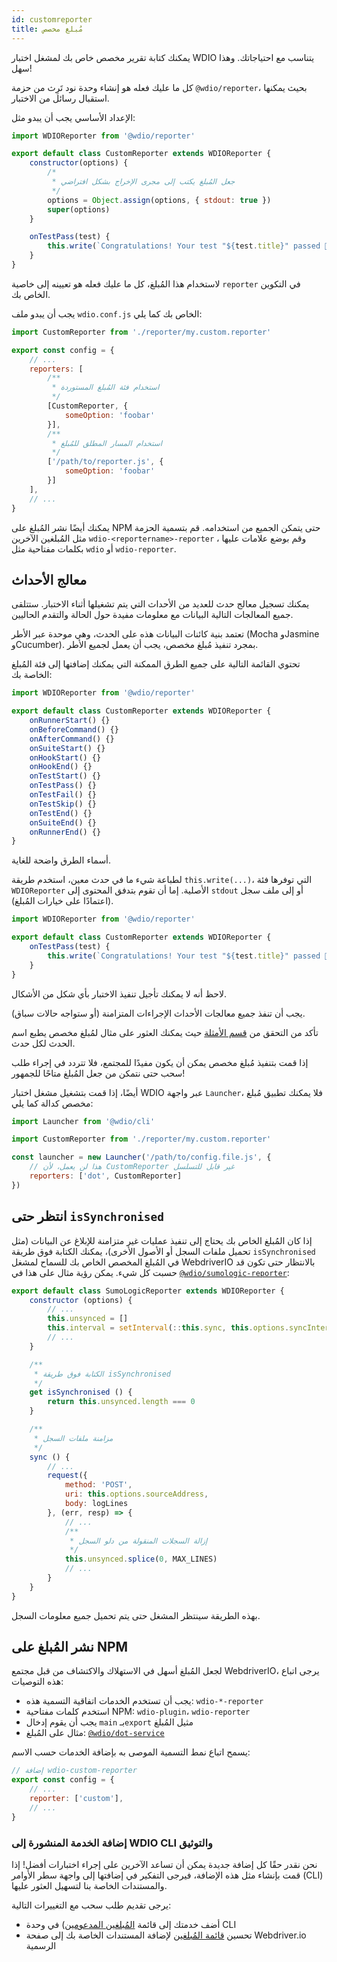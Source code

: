 ```yaml
---
id: customreporter
title: مُبلغ مخصص
---
```


يمكنك كتابة تقرير مخصص خاص بك لمشغل اختبار WDIO يتناسب مع احتياجاتك. وهذا سهل!

كل ما عليك فعله هو إنشاء وحدة نود تَرِث من حزمة `@wdio/reporter`، بحيث يمكنها استقبال رسائل من الاختبار.

الإعداد الأساسي يجب أن يبدو مثل:

```js
import WDIOReporter from '@wdio/reporter'

export default class CustomReporter extends WDIOReporter {
    constructor(options) {
        /*
         * جعل المُبلغ يكتب إلى مجرى الإخراج بشكل افتراضي
         */
        options = Object.assign(options, { stdout: true })
        super(options)
    }

    onTestPass(test) {
        this.write(`Congratulations! Your test "${test.title}" passed 👏`)
    }
}
```

لاستخدام هذا المُبلغ، كل ما عليك فعله هو تعيينه إلى خاصية `reporter` في التكوين الخاص بك.

يجب أن يبدو ملف `wdio.conf.js` الخاص بك كما يلي:

```js
import CustomReporter from './reporter/my.custom.reporter'

export const config = {
    // ...
    reporters: [
        /**
         * استخدام فئة المُبلغ المستوردة
         */
        [CustomReporter, {
            someOption: 'foobar'
        }],
        /**
         * استخدام المسار المطلق للمُبلغ
         */
        ['/path/to/reporter.js', {
            someOption: 'foobar'
        }]
    ],
    // ...
}
```

يمكنك أيضًا نشر المُبلغ على NPM حتى يتمكن الجميع من استخدامه. قم بتسمية الحزمة مثل المُبلغين الآخرين `wdio-<reportername>-reporter` ، وقم بوضع علامات عليها بكلمات مفتاحية مثل `wdio` أو `wdio-reporter`.

## معالج الأحداث

يمكنك تسجيل معالج حدث للعديد من الأحداث التي يتم تشغيلها أثناء الاختبار. ستتلقى جميع المعالجات التالية البيانات مع معلومات مفيدة حول الحالة والتقدم الحاليين.

تعتمد بنية كائنات البيانات هذه على الحدث، وهي موحدة عبر الأطر (Mocha وJasmine وCucumber). بمجرد تنفيذ مُبلغ مخصص، يجب أن يعمل لجميع الأطر.

تحتوي القائمة التالية على جميع الطرق الممكنة التي يمكنك إضافتها إلى فئة المُبلغ الخاصة بك:

```js
import WDIOReporter from '@wdio/reporter'

export default class CustomReporter extends WDIOReporter {
    onRunnerStart() {}
    onBeforeCommand() {}
    onAfterCommand() {}
    onSuiteStart() {}
    onHookStart() {}
    onHookEnd() {}
    onTestStart() {}
    onTestPass() {}
    onTestFail() {}
    onTestSkip() {}
    onTestEnd() {}
    onSuiteEnd() {}
    onRunnerEnd() {}
}
```

أسماء الطرق واضحة للغاية.

لطباعة شيء ما في حدث معين، استخدم طريقة `this.write(...)`، التي توفرها فئة `WDIOReporter` الأصلية. إما أن تقوم بتدفق المحتوى إلى `stdout` أو إلى ملف سجل (اعتمادًا على خيارات المُبلغ).

```js
import WDIOReporter from '@wdio/reporter'

export default class CustomReporter extends WDIOReporter {
    onTestPass(test) {
        this.write(`Congratulations! Your test "${test.title}" passed 👏`)
    }
}
```

لاحظ أنه لا يمكنك تأجيل تنفيذ الاختبار بأي شكل من الأشكال.

يجب أن تنفذ جميع معالجات الأحداث الإجراءات المتزامنة (أو ستواجه حالات سباق).

تأكد من التحقق من [قسم الأمثلة](https://github.com/webdriverio/webdriverio/tree/main/examples/wdio) حيث يمكنك العثور على مثال لمُبلغ مخصص يطبع اسم الحدث لكل حدث.

إذا قمت بتنفيذ مُبلغ مخصص يمكن أن يكون مفيدًا للمجتمع، فلا تتردد في إجراء طلب سحب حتى نتمكن من جعل المُبلغ متاحًا للجمهور!

أيضًا، إذا قمت بتشغيل مشغل اختبار WDIO عبر واجهة `Launcher`، فلا يمكنك تطبيق مُبلغ مخصص كدالة كما يلي:

```js
import Launcher from '@wdio/cli'

import CustomReporter from './reporter/my.custom.reporter'

const launcher = new Launcher('/path/to/config.file.js', {
    // هذا لن يعمل، لأن CustomReporter غير قابل للتسلسل
    reporters: ['dot', CustomReporter]
})
```

## انتظر حتى `isSynchronised`

إذا كان المُبلغ الخاص بك يحتاج إلى تنفيذ عمليات غير متزامنة للإبلاغ عن البيانات (مثل تحميل ملفات السجل أو الأصول الأخرى)، يمكنك الكتابة فوق طريقة `isSynchronised` في المُبلغ المخصص الخاص بك للسماح لمشغل WebdriverIO بالانتظار حتى تكون قد حسبت كل شيء. يمكن رؤية مثال على هذا في [`@wdio/sumologic-reporter`](https://github.com/webdriverio/webdriverio/blob/main/packages/wdio-sumologic-reporter/src/index.ts):

```js
export default class SumoLogicReporter extends WDIOReporter {
    constructor (options) {
        // ...
        this.unsynced = []
        this.interval = setInterval(::this.sync, this.options.syncInterval)
        // ...
    }

    /**
     * الكتابة فوق طريقة isSynchronised
     */
    get isSynchronised () {
        return this.unsynced.length === 0
    }

    /**
     * مزامنة ملفات السجل
     */
    sync () {
        // ...
        request({
            method: 'POST',
            uri: this.options.sourceAddress,
            body: logLines
        }, (err, resp) => {
            // ...
            /**
             * إزالة السجلات المنقولة من دلو السجل
             */
            this.unsynced.splice(0, MAX_LINES)
            // ...
        }
    }
}
```

بهذه الطريقة سينتظر المشغل حتى يتم تحميل جميع معلومات السجل.

## نشر المُبلغ على NPM

لجعل المُبلغ أسهل في الاستهلاك والاكتشاف من قبل مجتمع WebdriverIO، يرجى اتباع هذه التوصيات:

* يجب أن تستخدم الخدمات اتفاقية التسمية هذه: `wdio-*-reporter`
* استخدم كلمات مفتاحية NPM: `wdio-plugin`، `wdio-reporter`
* يجب أن يقوم إدخال `main` بـ`export` مثيل المُبلغ
* مثال على المُبلغ: [`@wdio/dot-service`](https://github.com/webdriverio/webdriverio/tree/main/packages/wdio-dot-reporter)

يسمح اتباع نمط التسمية الموصى به بإضافة الخدمات حسب الاسم:

```js
// إضافة wdio-custom-reporter
export const config = {
    // ...
    reporter: ['custom'],
    // ...
}
```

### إضافة الخدمة المنشورة إلى WDIO CLI والتوثيق

نحن نقدر حقًا كل إضافة جديدة يمكن أن تساعد الآخرين على إجراء اختبارات أفضل! إذا قمت بإنشاء مثل هذه الإضافة، فيرجى التفكير في إضافتها إلى واجهة سطر الأوامر (CLI) والمستندات الخاصة بنا لتسهيل العثور عليها.

يرجى تقديم طلب سحب مع التغييرات التالية:

- أضف خدمتك إلى قائمة [المُبلغين المدعومين](https://github.com/webdriverio/webdriverio/blob/main/packages/wdio-cli/src/constants.ts#L74-L91)) في وحدة CLI
- تحسين [قائمة المُبلغين](https://github.com/webdriverio/webdriverio/blob/main/scripts/docs-generation/3rd-party/reporters.json) لإضافة المستندات الخاصة بك إلى صفحة Webdriver.io الرسمية